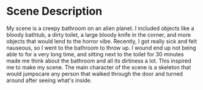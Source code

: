 # Scene Description
My scene is a creepy bathroom on an alien planet. I included objects like a bloody bathtub, a dirty toilet, a large bloody knife in the corner, and more objects that would lend to the horror vibe. Recently, I got really sick and felt nauseous, so I went to the bathroom to throw up. I wound end up not being able to for a very long time, and sitting next to the toilet for 30 minutes made me think about the bathroom and all its dirtiness a lot. This inspired me to make my scene. The main character of the scene is a skeleton that would jumpscare any person that walked through the door and turned around after seeing what's inside.
